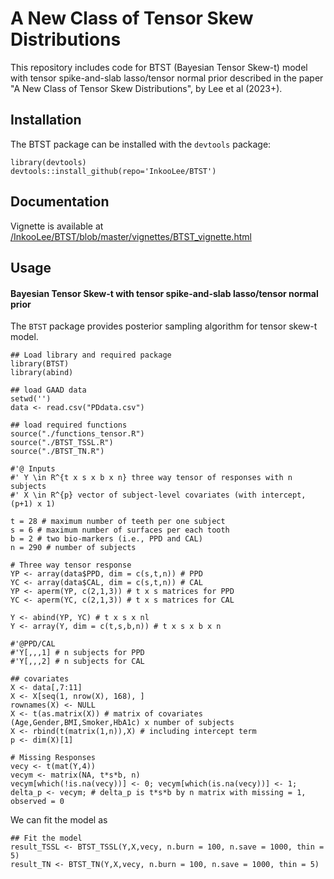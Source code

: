 # A New Class of Tensor Skew Distributions

This repository includes code for BTST (Bayesian Tensor Skew-t) model with tensor spike-and-slab lasso/tensor normal prior described in the paper "A New Class of Tensor Skew Distributions", by Lee et al (2023+).

## Installation

The BTST package can be installed with the `devtools` package:
  
  ```{r, eval = FALSE}
library(devtools) 
devtools::install_github(repo='InkooLee/BTST')
```
## Documentation

Vignette is available at [/InkooLee/BTST/blob/master/vignettes/BTST_vignette.html](http://htmlpreview.github.io/?https://github.com/InkooLee/BTST/blob/master/vignettes/BTST_vignette.html)

## Usage

#### Bayesian Tensor Skew-t with tensor spike-and-slab lasso/tensor normal prior

The `BTST` package provides posterior sampling algorithm for tensor skew-t model. 

  
  ```{r, eval = FALSE}
## Load library and required package
library(BTST)
library(abind)

## load GAAD data
setwd('')
data <- read.csv("PDdata.csv")

## load required functions
source("./functions_tensor.R")
source("./BTST_TSSL.R")
source("./BTST_TN.R")

#'@ Inputs
#' Y \in R^{t x s x b x n} three way tensor of responses with n subjects
#' X \in R^{p} vector of subject-level covariates (with intercept, (p+1) x 1)

t = 28 # maximum number of teeth per one subject
s = 6 # maximum number of surfaces per each tooth
b = 2 # two bio-markers (i.e., PPD and CAL)
n = 290 # number of subjects

# Three way tensor response
YP <- array(data$PPD, dim = c(s,t,n)) # PPD
YC <- array(data$CAL, dim = c(s,t,n)) # CAL
YP <- aperm(YP, c(2,1,3)) # t x s matrices for PPD
YC <- aperm(YC, c(2,1,3)) # t x s matrices for CAL

Y <- abind(YP, YC) # t x s x nl
Y <- array(Y, dim = c(t,s,b,n)) # t x s x b x n

#'@PPD/CAL
#'Y[,,,1] # n subjects for PPD
#'Y[,,,2] # n subjects for CAL

## covariates
X <- data[,7:11]
X <- X[seq(1, nrow(X), 168), ]
rownames(X) <- NULL
X <- t(as.matrix(X)) # matrix of covariates (Age,Gender,BMI,Smoker,HbA1c) x number of subjects
X <- rbind(t(matrix(1,n)),X) # including intercept term
p <- dim(X)[1]

# Missing Responses
vecy <- t(mat(Y,4))
vecym <- matrix(NA, t*s*b, n)
vecym[which(!is.na(vecy))] <- 0; vecym[which(is.na(vecy))] <- 1; delta_p <- vecym; # delta_p is t*s*b by n matrix with missing = 1, observed = 0
```

We can fit the model as 

```{r, eval = FALSE}
## Fit the model
result_TSSL <- BTST_TSSL(Y,X,vecy, n.burn = 100, n.save = 1000, thin = 5)
result_TN <- BTST_TN(Y,X,vecy, n.burn = 100, n.save = 1000, thin = 5)
```


